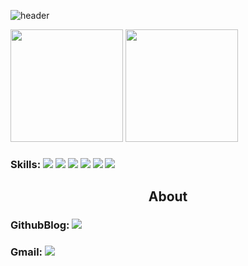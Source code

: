 ![header](https://capsule-render.vercel.app/api?type=waving&color=9370DB&height=234&section=header&text=Skytin1004%20&fontSize=90)

<p>
  <img height="180em" src="https://github-readme-stats.vercel.app/api?username=skytin1004&show_icons=true&include_all_commits=true&bg_color=30,e96443,904e95&title_color=fff&text_color=fff">
  <img height="180em" src="https://github-readme-stats.vercel.app/api/top-langs/?username=skytin1004&layout=compact&bg_color=30,e96443,904e95&title_color=fff&text_color=fff">
</p>

 ### Skills: <img src="https://img.shields.io/badge/Python-3776AB?style=flat&logo=Python&logoColor=white"/>  <img src="https://img.shields.io/badge/Django-092E20?style=flat&logo=Django&logoColor=white"/> <img src="https://img.shields.io/badge/MySQL-4479A1?style=flat&logo=MySQL&logoColor=white"/> <img src="https://img.shields.io/badge/Oracle-F80000?style=flat&logo=Oracle&logoColor=white"/> <img src="https://img.shields.io/badge/MariaDB-003545?style=flat&logo=MariaDB&logoColor=white"/> <img src="https://img.shields.io/badge/C++-00599C?style=flat&logo=C++&logoColor=white"/>
 
<h2 align="center">About</h2>

### GithubBlog: <a href="https://skytin1004.github.io/" target="_blank"><img src="https://img.shields.io/badge/Skytin1004 Engineering Blog-D0A9F5?style=flat-square&logo=GitHub&logoColor=white&link=https://skyytin1004.github.io/"/></a> 

### Gmail: <a href="mailto:skytin1004@gmail.com"><img src="https://img.shields.io/badge/Gmail-F08080?style=flat-square&logo=Gmail&logoColor=white&link=mailto:skytin1004@gmail.com"/></a></p>



